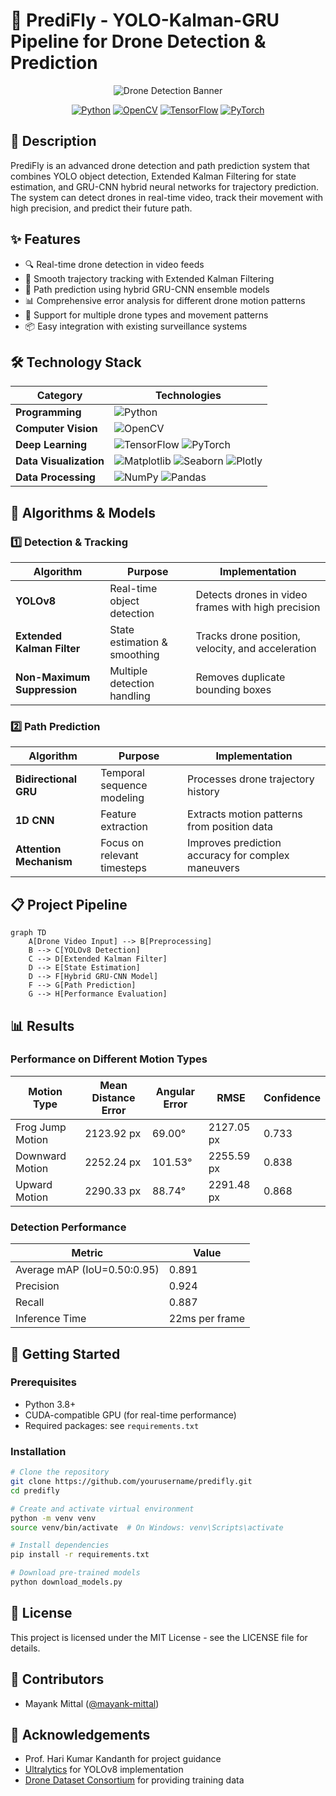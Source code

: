 # 🚁 PrediFly - YOLO-Kalman-GRU Pipeline for Drone Detection & Prediction

<div align="center">
  
![Drone Detection Banner](https://img.shields.io/badge/PrediFly-Drone%20Detection%20%26%20Prediction-blue?style=for-the-badge&logo=drone)

[![Python](https://img.shields.io/badge/Python-3776AB?style=for-the-badge&logo=python&logoColor=white)](https://www.python.org/)
[![OpenCV](https://img.shields.io/badge/OpenCV-27338e?style=for-the-badge&logo=OpenCV&logoColor=white)](https://opencv.org/)
[![TensorFlow](https://img.shields.io/badge/TensorFlow-FF6F00?style=for-the-badge&logo=tensorflow&logoColor=white)](https://www.tensorflow.org/)
[![PyTorch](https://img.shields.io/badge/PyTorch-EE4C2C?style=for-the-badge&logo=pytorch&logoColor=white)](https://pytorch.org/)

</div>

## 📝 Description

PrediFly is an advanced drone detection and path prediction system that combines YOLO object detection, Extended Kalman Filtering for state estimation, and GRU-CNN hybrid neural networks for trajectory prediction. The system can detect drones in real-time video, track their movement with high precision, and predict their future path.

## ✨ Features

- 🔍 Real-time drone detection in video feeds
- 🔄 Smooth trajectory tracking with Extended Kalman Filtering
- 🧠 Path prediction using hybrid GRU-CNN ensemble models
- 📊 Comprehensive error analysis for different drone motion patterns
- 📱 Support for multiple drone types and movement patterns
- 📦 Easy integration with existing surveillance systems

## 🛠️ Technology Stack

| Category | Technologies |
|----------|-------------|
| **Programming** | ![Python](https://img.shields.io/badge/Python-3776AB?style=flat&logo=python&logoColor=white) |
| **Computer Vision** | ![OpenCV](https://img.shields.io/badge/OpenCV-27338e?style=flat&logo=OpenCV&logoColor=white) |
| **Deep Learning** | ![TensorFlow](https://img.shields.io/badge/TensorFlow-FF6F00?style=flat&logo=tensorflow&logoColor=white) ![PyTorch](https://img.shields.io/badge/PyTorch-EE4C2C?style=flat&logo=pytorch&logoColor=white) |
| **Data Visualization** | ![Matplotlib](https://img.shields.io/badge/Matplotlib-3F4F75?style=flat&logo=matplotlib&logoColor=white) ![Seaborn](https://img.shields.io/badge/Seaborn-3580AD?style=flat&logo=seaborn&logoColor=white) ![Plotly](https://img.shields.io/badge/Plotly-3F4F75?style=flat&logo=plotly&logoColor=white) |
| **Data Processing** | ![NumPy](https://img.shields.io/badge/NumPy-013243?style=flat&logo=numpy&logoColor=white) ![Pandas](https://img.shields.io/badge/Pandas-150458?style=flat&logo=pandas&logoColor=white) |

## 🧮 Algorithms & Models

### 1️⃣ Detection & Tracking
| Algorithm | Purpose | Implementation |
|-----------|---------|----------------|
| **YOLOv8** | Real-time object detection | Detects drones in video frames with high precision |
| **Extended Kalman Filter** | State estimation & smoothing | Tracks drone position, velocity, and acceleration |
| **Non-Maximum Suppression** | Multiple detection handling | Removes duplicate bounding boxes |

### 2️⃣ Path Prediction
| Algorithm | Purpose | Implementation |
|-----------|---------|----------------|
| **Bidirectional GRU** | Temporal sequence modeling | Processes drone trajectory history |
| **1D CNN** | Feature extraction | Extracts motion patterns from position data |
| **Attention Mechanism** | Focus on relevant timesteps | Improves prediction accuracy for complex maneuvers |

## 📋 Project Pipeline

```mermaid
graph TD
    A[Drone Video Input] --> B[Preprocessing]
    B --> C[YOLOv8 Detection]
    C --> D[Extended Kalman Filter]
    D --> E[State Estimation]
    D --> F[Hybrid GRU-CNN Model]
    F --> G[Path Prediction]
    G --> H[Performance Evaluation]
```

## 📊 Results

### Performance on Different Motion Types

| Motion Type | Mean Distance Error | Angular Error | RMSE | Confidence |
|-------------|---------------------|---------------|------|------------|
| Frog Jump Motion | 2123.92 px | 69.00° | 2127.05 px | 0.733 |
| Downward Motion | 2252.24 px | 101.53° | 2255.59 px | 0.838 |
| Upward Motion | 2290.33 px | 88.74° | 2291.48 px | 0.868 |

### Detection Performance

| Metric | Value |
|--------|-------|
| Average mAP (IoU=0.50:0.95) | 0.891 |
| Precision | 0.924 |
| Recall | 0.887 |
| Inference Time | 22ms per frame |



## 🚀 Getting Started

### Prerequisites
- Python 3.8+
- CUDA-compatible GPU (for real-time performance)
- Required packages: see `requirements.txt`

### Installation

```bash
# Clone the repository
git clone https://github.com/yourusername/predifly.git
cd predifly

# Create and activate virtual environment
python -m venv venv
source venv/bin/activate  # On Windows: venv\Scripts\activate

# Install dependencies
pip install -r requirements.txt

# Download pre-trained models
python download_models.py
```



## 📄 License

This project is licensed under the MIT License - see the LICENSE file for details.

## 👥 Contributors

- Mayank Mittal ([@mayank-mittal](https://github.com/mayankmittal29)) 

## 🙏 Acknowledgements

- Prof. Hari Kumar Kandanth for project guidance
- [Ultralytics](https://github.com/ultralytics/ultralytics) for YOLOv8 implementation
- [Drone Dataset Consortium](https://example.com) for providing training data
